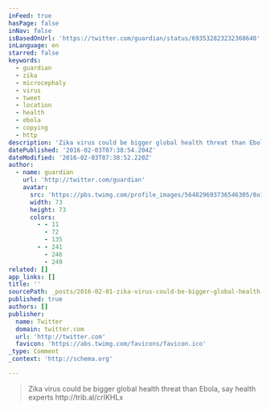 ```yaml
---
inFeed: true
hasPage: false
inNav: false
isBasedOnUrl: 'https://twitter.com/guardian/status/693532823232368640'
inLanguage: en
starred: false
keywords:
  - guardian
  - zika
  - microcephaly
  - virus
  - tweet
  - location
  - health
  - ebola
  - copying
  - http
description: 'Zika virus could be bigger global health threat than Ebola, say health experts http://trib.al/crIKHLx'
datePublished: '2016-02-03T07:38:54.204Z'
dateModified: '2016-02-03T07:38:52.220Z'
author:
  - name: guardian
    url: 'http://twitter.com/guardian'
    avatar:
      src: 'https://pbs.twimg.com/profile_images/564829693736546305/8o1OPz2e_bigger.png'
      width: 73
      height: 73
      colors:
        - - 11
          - 72
          - 135
        - - 241
          - 246
          - 249
related: []
app_links: []
title: ''
sourcePath: _posts/2016-02-01-zika-virus-could-be-bigger-global-health-threat-than-ebola.md
published: true
authors: []
publisher:
  name: Twitter
  domain: twitter.com
  url: 'http://twitter.com'
  favicon: 'https://abs.twimg.com/favicons/favicon.ico'
_type: Comment
_context: 'http://schema.org'

---
```

> Zika virus could be bigger global health threat than Ebola&comma; say health experts http&colon;&sol;&sol;trib&period;al&sol;crIKHLx